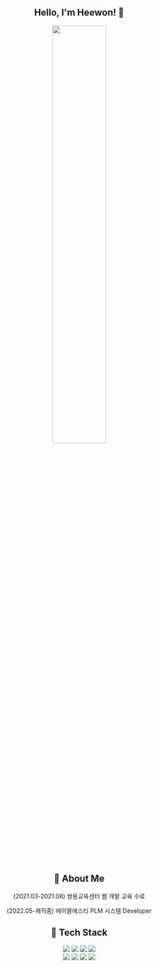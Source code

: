 <div align="center">
  
## Hello, I'm Heewon! 👋

<img src="https://user-images.githubusercontent.com/92259017/147581919-e017bccd-6a8d-4794-9182-23c8a06c9513.gif" style="width:50%;height:50%">

## 🌱 About Me
(2021.03-2021.08) 쌍용교육센터 웹 개발 교육 수료

(2022.05-재직중) 에이블에스티 PLM 시스템 Developer

## 🔭 Tech Stack
<img src="https://img.shields.io/badge/Java-007396.svg?&style=flat-square&logo=Java&logoColor=white"/> <img src="https://img.shields.io/badge/Spring-6DB33F.svg?&style=flat-square&logo=Spring&logoColor=white"/> <img src="https://img.shields.io/badge/Oracle-F80000.svg?&style=flat-square&logo=Oracle&logoColor=white"/> <img src="https://img.shields.io/badge/MySQL-4479A1.svg?&style=flat-square&logo=MySQL&logoColor=white"/><br><img src="https://img.shields.io/badge/HTML5-E34F26.svg?&style=flat-square&logo=HTML5&logoColor=white"/> <img src="https://img.shields.io/badge/CSS3-1572B6.svg?&style=flat-square&logo=CSS3&logoColor=white"/> <img src="https://img.shields.io/badge/JavaScript-F7DF1E.svg?&style=flat-square&logo=JavaScript&logoColor=white"/> <img src="https://img.shields.io/badge/jQuery-0769AD.svg?&style=flat-square&logo=jQuery&logoColor=white"/>
</div>
